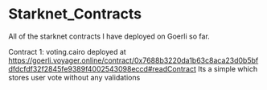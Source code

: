 # Starknet_Contracts
All of the starknet contracts I have deployed on Goerli so far.

Contract 1: voting.cairo deployed at https://goerli.voyager.online/contract/0x7688b3220da1b63c8aca23d0b5bfdfdcfdf32f2845fe9389f4002543098eccd#readContract
Its a simple which stores user vote without any validations


